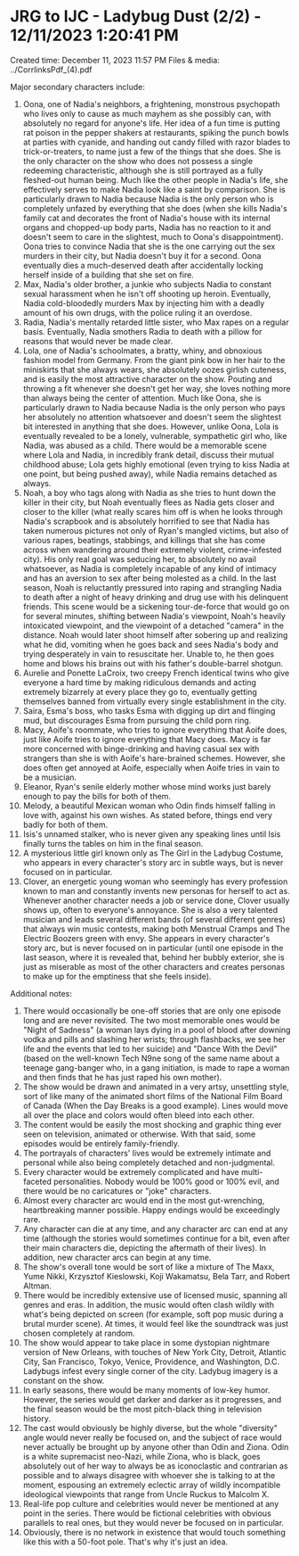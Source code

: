 # JRG to IJC - Ladybug Dust (2/2) - 12/11/2023 1:20:41 PM

Created time: December 11, 2023 11:57 PM
Files & media: ../CorrlinksPdf_(4).pdf

Major secondary characters include:

1. Oona, one of Nadia's neighbors, a frightening, monstrous psychopath who lives only to cause as much mayhem as she possibly can, with absolutely no regard for anyone's life. Her idea of a fun time is putting rat poison in the pepper shakers at restaurants, spiking the punch bowls at parties with cyanide, and handing out candy filled with razor blades to trick-or-treaters, to name just a few of the things that she does. She is the only character on the show who does not possess a single redeeming characteristic, although she is still portrayed as a fully fleshed-out human being. Much like the other people in Nadia's life, she effectively serves to make Nadia look like a saint by comparison. She is particularly drawn to Nadia because Nadia is the only person who is completely unfazed by everything that she does (when she kills Nadia's family cat and decorates the front of Nadia's house with its internal organs and chopped-up body parts, Nadia has no reaction to it and doesn't seem to care in the slightest, much to Oona's disappointment). Oona tries to convince Nadia that she is the one carrying out the sex murders in their city, but Nadia doesn't buy it for a second. Oona eventually dies a much-deserved death after accidentally locking herself inside of a building that she set on fire.
2. Max, Nadia's older brother, a junkie who subjects Nadia to constant sexual harassment when he isn't off shooting up heroin. Eventually, Nadia cold-bloodedly murders Max by injecting him with a deadly amount of his own drugs, with the police ruling it an overdose.
3. Radia, Nadia's mentally retarded little sister, who Max rapes on a regular basis. Eventually, Nadia smothers Radia to death with a pillow for reasons that would never be made clear.
4. Lola, one of Nadia's schoolmates, a bratty, whiny, and obnoxious fashion model from Germany. From the giant pink bow in her hair to the miniskirts that she always wears, she absolutely oozes girlish cuteness, and is easily the most attractive character on the show. Pouting and throwing a fit whenever she doesn't get her way, she loves nothing more than always being the center of attention. Much like Oona, she is particularly drawn to Nadia because Nadia is the only person who pays her absolutely no attention whatsoever and doesn't seem the slightest bit interested in anything that she does. However, unlike Oona, Lola is eventually revealed to be a lonely, vulnerable, sympathetic girl who, like Nadia, was abused as a child. There would be a memorable scene where Lola and Nadia, in incredibly frank detail, discuss their mutual childhood abuse; Lola gets highly emotional (even trying to kiss Nadia at one point, but being pushed away), while Nadia remains detached as always.
5. Noah, a boy who tags along with Nadia as she tries to hunt down the killer in their city, but Noah eventually flees as Nadia gets closer and closer to the killer (what really scares him off is when he looks through Nadia's scrapbook and is absolutely horrified to see that Nadia has taken numerous pictures not only of Ryan's mangled victims, but also of various rapes, beatings, stabbings, and killings that she has come across when wandering around their extremely violent, crime-infested city). His only real goal was seducing her, to absolutely no avail whatsoever, as Nadia is completely incapable of any kind of intimacy and has an aversion to sex after being molested as a child. In the last season, Noah is reluctantly pressured into raping and strangling Nadia to death after a night of heavy drinking and drug use with his delinquent friends. This scene would be a sickening tour-de-force that would go on for several minutes, shifting between Nadia's viewpoint, Noah's heavily intoxicated viewpoint, and the viewpoint of a detached "camera" in the distance. Noah would later shoot himself after sobering up and realizing what he did, vomiting when he goes back and sees Nadia's body and trying desperately in vain to resuscitate her. Unable to, he then goes home and blows his brains out with his father's double-barrel shotgun.
6. Aurelie and Ponette LaCroix, two creepy French identical twins who give everyone a hard time by making ridiculous demands and acting extremely bizarrely at every place they go to, eventually getting themselves banned from virtually every single establishment in the city.
7. Saira, Esma's boss, who tasks Esma with digging up dirt and flinging mud, but discourages Esma from pursuing the child porn ring.
8. Macy, Aoife's roommate, who tries to ignore everything that Aoife does, just like Aoife tries to ignore everything that Macy does. Macy is far more concerned with binge-drinking and having casual sex with strangers than she is with Aoife's hare-brained schemes. However, she does often get annoyed at Aoife, especially when Aoife tries in vain to be a musician.
9. Eleanor, Ryan's senile elderly mother whose mind works just barely enough to pay the bills for both of them.
10. Melody, a beautiful Mexican woman who Odin finds himself falling in love with, against his own wishes. As stated before, things end very badly for both of them.
11. Isis's unnamed stalker, who is never given any speaking lines until Isis finally turns the tables on him in the final season.
12. A mysterious little girl known only as The Girl in the Ladybug Costume, who appears in every character's story arc in subtle ways, but is never focused on in particular.
13. Clover, an energetic young woman who seemingly has every profession known to man and constantly invents new personas for herself to act as. Whenever another character needs a job or service done, Clover usually shows up, often to everyone's annoyance. She is also a very talented musician and leads several different bands (of several different genres) that always win music contests, making both Menstrual Cramps and The Electric Boozers green with envy. She appears in every character's story arc, but is never focused on in particular (until one episode in the last season, where it is revealed that, behind her bubbly exterior, she is just as miserable as most of the other characters and creates personas to make up for the emptiness that she feels inside).

Additional notes:

1. There would occasionally be one-off stories that are only one episode long and are never revisited. The two most memorable ones would be "Night of Sadness" (a woman lays dying in a pool of blood after downing vodka and pills and slashing her wrists; through flashbacks, we see her life and the events that led to her suicide) and "Dance With the Devil" (based on the well-known Tech N9ne song of the same name about a teenage gang-banger who, in a gang initiation, is made to rape a woman and then finds that he has just raped his own mother).
2. The show would be drawn and animated in a very artsy, unsettling style, sort of like many of the animated short films of the National Film Board of Canada (When the Day Breaks is a good example). Lines would move all over the place and colors would often bleed into each other.
3. The content would be easily the most shocking and graphic thing ever seen on television, animated or otherwise. With that said, some episodes would be entirely family-friendly.
4. The portrayals of characters' lives would be extremely intimate and personal while also being completely detached and non-judgmental.
5. Every character would be extremely complicated and have multi-faceted personalities. Nobody would be 100% good or 100% evil, and there would be no caricatures or "joke" characters.
6. Almost every character arc would end in the most gut-wrenching, heartbreaking manner possible. Happy endings would be exceedingly rare.
7. Any character can die at any time, and any character arc can end at any time (although the stories would sometimes continue for a bit, even after their main characters die, depicting the aftermath of their lives). In addition, new character arcs can begin at any time.
8. The show's overall tone would be sort of like a mixture of The Maxx, Yume Nikki, Krzysztof Kieslowski, Koji Wakamatsu, Bela Tarr, and Robert Altman.
9. There would be incredibly extensive use of licensed music, spanning all genres and eras. In addition, the music would often clash wildly with what's being depicted on screen (for example, soft pop music during a brutal murder scene). At times, it would feel like the soundtrack was just chosen completely at random.
10. The show would appear to take place in some dystopian nightmare version of New Orleans, with touches of New York City, Detroit, Atlantic City, San Francisco, Tokyo, Venice, Providence, and Washington, D.C. Ladybugs infest every single corner of the city. Ladybug imagery is a constant on the show.
11. In early seasons, there would be many moments of low-key humor. However, the series would get darker and darker as it progresses, and the final season would be the most pitch-black thing in television history.
12. The cast would obviously be highly diverse, but the whole "diversity" angle would never really be focused on, and the subject of race would never actually be brought up by anyone other than Odin and Ziona. Odin is a white supremacist neo-Nazi, while Ziona, who is black, goes absolutely out of her way to always be as iconoclastic and contrarian as possible and to always disagree with whoever she is talking to at the moment, espousing an extremely eclectic array of wildly incompatible ideological viewpoints that range from Uncle Ruckus to Malcolm X.
13. Real-life pop culture and celebrities would never be mentioned at any point in the series. There would be fictional celebrities with obvious parallels to real ones, but they would never be focused on in particular.
14. Obviously, there is no network in existence that would touch something like this with a 50-foot pole. That's why it's just an idea.